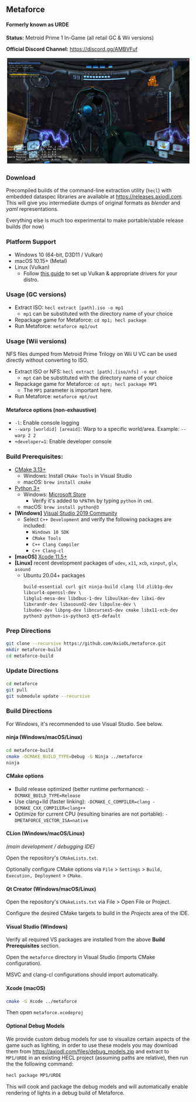 ## Metaforce
#### Formerly known as URDE

**Status:** Metroid Prime 1 In-Game (all retail GC & Wii versions)

**Official Discord Channel:** https://discord.gg/AMBVFuf

![Metaforce screenshot](assets/urde-screen1.png)

### Download
Precompiled builds of the command-line extraction utility (`hecl`) with embedded dataspec libraries are available at https://releases.axiodl.com. This will give you intermediate dumps of original formats as *blender* and *yaml* representations.

Everything else is much too experimental to make portable/stable release builds (for now)

### Platform Support
* Windows 10 (64-bit, D3D11 / Vulkan)
* macOS 10.15+ (Metal)
* Linux (Vulkan)
    * Follow [this guide](https://github.com/lutris/docs/blob/master/InstallingDrivers.md) to set up Vulkan & appropriate drivers for your distro.
    
### Usage (GC versions)

* Extract ISO: `hecl extract [path].iso -o mp1`
  * `mp1` can be substituted with the directory name of your choice
* Repackage game for Metaforce: `cd mp1; hecl package`
* Run Metaforce: `metaforce mp1/out`

### Usage (Wii versions)

NFS files dumped from Metroid Prime Trilogy on Wii U VC can be used directly without converting to ISO.

* Extract ISO or NFS: `hecl extract [path].[iso/nfs] -o mpt`
  * `mpt` can be substituted with the directory name of your choice
* Repackage game for Metaforce: `cd mpt; hecl package MP1`
  * The `MP1` parameter is important here.
* Run Metaforce: `metaforce mpt/out`

#### Metaforce options (non-exhaustive)

* `-l`: Enable console logging
* `--warp [worldid] [areaid]`: Warp to a specific world/area. Example: `--warp 2 2`
* `+developer=1`: Enable developer console

### Build Prerequisites:
* [CMake 3.13+](https://cmake.org)
    * Windows: Install `CMake Tools` in Visual Studio
    * macOS: `brew install cmake`
* [Python 3+](https://python.org)
    * Windows: [Microsoft Store](https://go.microsoft.com/fwlink?linkID=2082640)
        * Verify it's added to `%PATH%` by typing `python` in `cmd`.
    * macOS: `brew install python@3`
* **[Windows]** [Visual Studio 2019 Community](https://www.visualstudio.com/en-us/products/visual-studio-community-vs.aspx)
    * Select `C++ Development` and verify the following packages are included:
        * `Windows 10 SDK`
        * `CMake Tools`
        * `C++ Clang Compiler`
        * `C++ Clang-cl`
* **[macOS]** [Xcode 11.5+](https://developer.apple.com/xcode/download/)
* **[Linux]** recent development packages of `udev`, `x11`, `xcb`, `xinput`, `glx`, `asound`
    * Ubuntu 20.04+ packages
      ```
      build-essential curl git ninja-build clang lld zlib1g-dev libcurl4-openssl-dev \
      libglu1-mesa-dev libdbus-1-dev libvulkan-dev libxi-dev libxrandr-dev libasound2-dev libpulse-dev \
      libudev-dev libpng-dev libncurses5-dev cmake libx11-xcb-dev python3 python-is-python3 qt5-default
      ```

### Prep Directions

```sh
git clone --recursive https://github.com/AxioDL/metaforce.git
mkdir metaforce-build
cd metaforce-build
```

### Update Directions

```sh
cd metaforce
git pull
git submodule update --recursive
```

### Build Directions

For Windows, it's recommended to use Visual Studio. See below.

#### ninja (Windows/macOS/Linux)

```sh
cd metaforce-build
cmake -DCMAKE_BUILD_TYPE=Debug -G Ninja ../metaforce
ninja
```

#### CMake options
- Build release optimized (better runtime performance): `-DCMAKE_BUILD_TYPE=Release`
- Use clang+lld (faster linking): `-DCMAKE_C_COMPILER=clang -DCMAKE_CXX_COMPILER=clang++`
- Optimize for current CPU (resulting binaries are not portable): `-DMETAFORCE_VECTOR_ISA=native`

#### CLion (Windows/macOS/Linux)
*(main development / debugging IDE)*

Open the repository's `CMakeLists.txt`.

Optionally configure CMake options via `File` > `Settings` > `Build, Execution, Deployment` > `CMake`.

#### Qt Creator (Windows/macOS/Linux)

Open the repository's `CMakeLists.txt` via File > Open File or Project.

Configure the desired CMake targets to build in the *Projects* area of the IDE.

#### Visual Studio (Windows)

Verify all required VS packages are installed from the above **Build Prerequisites** section.

Open the `metaforce` directory in Visual Studio (imports CMake configuration).

MSVC and clang-cl configurations should import automatically.

#### Xcode (macOS)

```sh
cmake -G Xcode ../metaforce
```

Then open `metaforce.xcodeproj`

#### Optional Debug Models
We provide custom debug models for use to visualize certain aspects of the game such as lighting, in order to use 
these models you may download them from https://axiodl.com/files/debug_models.zip and extract to `MP1/URDE` in an 
existing HECL project (assuming paths are relative), then run the the following command:

```sh
hecl package MP1/URDE
```
This will cook and package the debug models and will automatically enable rendering of lights in a debug build of Metaforce.
